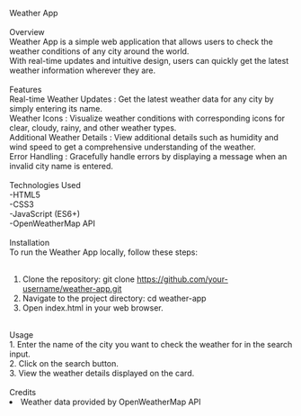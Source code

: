 Weather App<br>
<br>
Overview<br>
Weather App is a simple web application that allows users to check the weather conditions of any city around the world.<br>
With real-time updates and intuitive design, users can quickly get the latest weather information wherever they are.<br>
<br>
Features<br>
Real-time Weather Updates : Get the latest weather data for any city by simply entering its name.<br>
Weather Icons : Visualize weather conditions with corresponding icons for clear, cloudy, rainy, and other weather types.<br>
Additional Weather Details : View additional details such as humidity and wind speed to get a comprehensive understanding of the weather.<br>
Error Handling : Gracefully handle errors by displaying a message when an invalid city name is entered.<br>
<br>
Technologies Used<br>
-HTML5<br>
-CSS3<br>
-JavaScript (ES6+)<br>
-OpenWeatherMap API<br>
<br>
Installation<br>
To run the Weather App locally, follow these steps:<br>
<br>
1. Clone the repository: git clone https://github.com/your-username/weather-app.git<br>
2. Navigate to the project directory: cd weather-app<br>
3. Open index.html in your web browser.<br>
<br>
Usage<br>
1. Enter the name of the city you want to check the weather for in the search input.<br>
2. Click on the search button.<br>
3. View the weather details displayed on the card.<br>
<br>
Credits<br>
<li>Weather data provided by OpenWeatherMap API<br>
